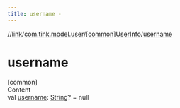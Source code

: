 ```yaml
---
title: username -
---
```

//[link](../../index.md)/[com.tink.model.user](../index.md)/[[common]UserInfo](index.md)/[username](username.md)



# username  
[common]  
Content  
val [username](username.md): [String](https://kotlinlang.org/api/latest/jvm/stdlib/kotlin/-string/index.html)? = null  



